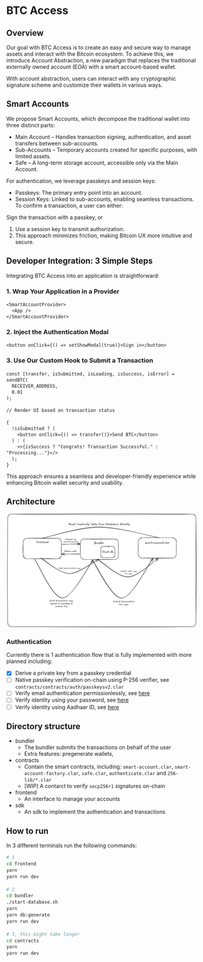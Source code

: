 # BTC Access

## Overview

Our goal with BTC Access is to create an easy and secure way to manage assets and interact with the Bitcoin ecosystem. To achieve this, we introduce Account Abstraction, a new paradigm that replaces the traditional externally owned account (EOA) with a smart account-based wallet.

With account abstraction, users can interact with any cryptographic signature scheme and customize their wallets in various ways.

## Smart Accounts

We propose Smart Accounts, which decompose the traditional wallet into three distinct parts:

- Main Account – Handles transaction signing, authentication, and asset transfers between sub-accounts.
- Sub-Accounts – Temporary accounts created for specific purposes, with limited assets.
- Safe – A long-term storage account, accessible only via the Main Account.

For authentication, we leverage passkeys and session keys:

- Passkeys: The primary entry point into an account.
- Session Keys: Linked to sub-accounts, enabling seamless transactions.
  To confirm a transaction, a user can either:

Sign the transaction with a passkey, or

1. Use a session key to transmit authorization.
2. This approach minimizes friction, making Bitcoin UX more intuitive and secure.

## Developer Integration: 3 Simple Steps

Integrating BTC Access into an application is straightforward:

### 1. Wrap Your Application in a Provider

```tsx
<SmartAccountProvider>
  <App />
</SmartAccountProvider>
```

### 2. Inject the Authentication Modal

```tsx
<button onClick={() => setShowModal(true)}>Sign in</button>
```

### 3. Use Our Custom Hook to Submit a Transaction

```tsx
const [transfer, isSubmitted, isLoading, isSuccess, isError] = sendBTC(
  RECEIVER_ADDRESS,
  0.01
);

// Render UI based on transaction status

{
  !isSubmitted ? (
    <button onClick={() => transfer()}>Send BTC</button>
  ) : (
    <>{isSuccess ? "Congrats! Transaction Successful." : "Processing..."}</>
  );
}
```

This approach ensures a seamless and developer-friendly experience while enhancing Bitcoin wallet security and usability.

## Architecture

![Alt text](images/auth-flow.png)

### Authentication

Currently there is 1 authentication flow that is fully implemented with more planned including:

- [x] Derive a private key from a passkey credential
- [ ] Native passkey verification on-chain using P-256 verifier, see `contracts/contracts/auth/passkeysv2.clar`
- [ ] Verify email authentication permissionlessly, see [here](https://docs.zk.email/architecture/on-chain)
- [ ] Verify identity using your password, see [here](https://docs.self.xyz/technical-docs/architecture)
- [ ] Verify identity using Aadhaar ID, see [here](https://documentation.anon-aadhaar.pse.dev/docs/proof)

## Directory structure

- bundler
  - The bundler submits the transactions on behalf of the user
  - Extra features: pregenerate wallets,
- contracts
  - Contain the smart contracts, including: `smart-account.clar`, `smart-account-factory.clar`, `safe.clar`, `authenticate.clar` and `256-lib/*.clar`
  - [WIP] A contarct to verify `secp256r1` signatures on-chain
- frontend
  - An interface to manage your accounts
- sdk
  - An sdk to implement the authentication and transactions

## How to run

In 3 different terminals run the following commands:

```bash
# 1
cd frontend
yarn
yarn run dev

# 2
cd bundler
./start-database.sh
yarn
yarn db:generate
yarn run dev

# 3, this might take longer
cd contracts
yarn
yarn run dev
```

<!-- TODO
  1. Implement passkeys encryption/decryption and use secp256k1 to validate signature
  2. Minimal account abstraction, maybe a simple NFT transfer example
  3. Auth provider on the frontend: https://chatgpt.com/c/67d345c2-1424-8004-8f3c-d6f5cd2843de, https://react.dev/reference/react/useContext
  4. Modal for authentication
  5. Session for each sub-account
  6. EOA w/ social recovery
  7. Record video
  8. (BONUS) Verify passkey on-chain
 -->
